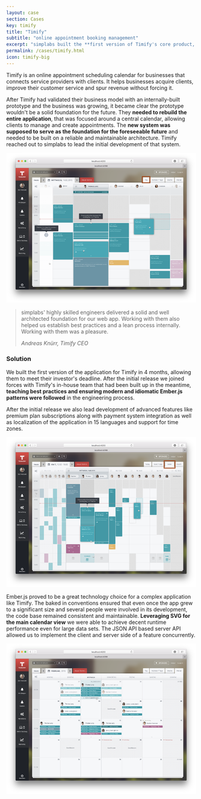 ```yaml
---
layout: case
section: Cases
key: timify
title: "Timify"
subtitle: "online appointment booking management"
excerpt: "simplabs built the **first version of Timify's core product, providing them with a solid foundation** for the future. The newly built in-house engineering team was able to pick that up and continue development afterwards."
permalink: /cases/timify.html
icon: timify-big
---
```


<div class="row content-section">
  <div class="col-12 col-md-6 order-md-2 col-lg-5">
    <p>Timify is an online appointment scheduling calendar for businesses that connects service providers with clients. It helps businesses acquire clients, improve their customer service and spur revenue without forcing it.</p>
    <p>After Timify had validated their business model with an internally-built prototype and the business was growing, it became clear the prototype wouldn't be a solid foundation for the future. They <strong>needed to rebuild the entire application</strong>, that was focused around a central calendar, allowing clients to manage and create appointments. The <strong>new system was supposed to serve as the foundation for the foreseeable future</strong> and needed to be built on a reliable and maintainable architecture. Timify reached out to simplabs to lead the initial development of that system.</p>
  </div>
  <div class="col-12 col-md-6 order-md-1 col-lg-5 offset-lg-1">
    <img src="/images/cases/timify/daily-view.png" class="img-fluid" alt="Daily view">
  </div>
</div>

<div class="secondary-banner wide-banner quote-banner">
  <div class="container">
    <div class="row content-section">
      <div class="col-12 col-lg-10 offset-lg-1">
        <blockquote>
          <p>simplabs' highly skilled engineers delivered a solid and well architected foundation for our web app. Working with them also helped us establish best practices and a lean process internally. Working with them was a pleasure.</p>
          <footer><cite>Andreas Knürr, Timify CEO</cite></footer>
        </blockquote>
      </div>
    </div>
  </div>
</div>

<div class="row content-section">
  <div class="col-12 col-md-6 col-lg-5 offset-lg-1">
    <h3>Solution</h3>
    <p>We built the first version of the application for Timify in 4 months, allowing them to meet their investor's deadline. After the initial release we joined forces with Timify's in-house team that had been built up in the meantime, <strong>teaching best practices and ensuring modern and idiomatic Ember.js patterns were followed</strong> in the engineering process.</p>
    <p>After the initial release we also lead development of advanced features like premium plan subscriptions along with payment system integration as well as localization of the application in 15 languages and support for time zones. </p>
  </div>
  <div class="col-12 col-md-6 col-lg-5">
    <img src="/images/cases/timify/weekly-view.png" class="img-fluid" alt="Weekly view">
  </div>
</div>

<div class="row content-section">
  <div class="col-12 col-md-6 order-md-2 col-lg-5">
    <p>Ember.js proved to be a great technology choice for a complex application like Timify. The baked in conventions ensured that even once the app grew to a significant size and several people were involved in its development, the code base remained consistent and maintainable. <strong>Leveraging SVG for the main calendar view</strong> we were able to achieve decent runtime performance even for large data sets. The JSON API based server API allowed us to implement the client and server side of a feature concurrently.</p>
  </div>
  <div class="col-12 col-md-6 order-md-1 col-lg-5 offset-lg-1">
    <img src="/images/cases/timify/monthly-view.png" class="img-fluid" alt="Monthly view">
  </div>
</div>
